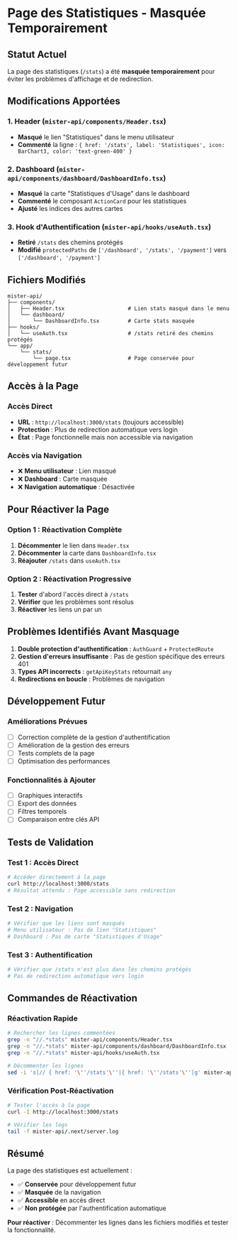 # Page des Statistiques - Masquée Temporairement

## Statut Actuel

La page des statistiques (`/stats`) a été **masquée temporairement** pour éviter les problèmes d'affichage et de redirection.

## Modifications Apportées

### 1. Header (`mister-api/components/Header.tsx`)
- **Masqué** le lien "Statistiques" dans le menu utilisateur
- **Commenté** la ligne : `{ href: '/stats', label: 'Statistiques', icon: BarChart3, color: 'text-green-400' }`

### 2. Dashboard (`mister-api/components/dashboard/DashboardInfo.tsx`)
- **Masqué** la carte "Statistiques d'Usage" dans le dashboard
- **Commenté** le composant `ActionCard` pour les statistiques
- **Ajusté** les indices des autres cartes

### 3. Hook d'Authentification (`mister-api/hooks/useAuth.tsx`)
- **Retiré** `/stats` des chemins protégés
- **Modifié** `protectedPaths` de `['/dashboard', '/stats', '/payment']` vers `['/dashboard', '/payment']`

## Fichiers Modifiés

```
mister-api/
├── components/
│   ├── Header.tsx                    # Lien stats masqué dans le menu
│   └── dashboard/
│       └── DashboardInfo.tsx         # Carte stats masquée
├── hooks/
│   └── useAuth.tsx                   # /stats retiré des chemins protégés
└── app/
    └── stats/
        └── page.tsx                  # Page conservée pour développement futur
```

## Accès à la Page

### Accès Direct
- **URL** : `http://localhost:3000/stats` (toujours accessible)
- **Protection** : Plus de redirection automatique vers login
- **État** : Page fonctionnelle mais non accessible via navigation

### Accès via Navigation
- ❌ **Menu utilisateur** : Lien masqué
- ❌ **Dashboard** : Carte masquée
- ❌ **Navigation automatique** : Désactivée

## Pour Réactiver la Page

### Option 1 : Réactivation Complète
1. **Décommenter** le lien dans `Header.tsx`
2. **Décommenter** la carte dans `DashboardInfo.tsx`
3. **Réajouter** `/stats` dans `useAuth.tsx`

### Option 2 : Réactivation Progressive
1. **Tester** d'abord l'accès direct à `/stats`
2. **Vérifier** que les problèmes sont résolus
3. **Réactiver** les liens un par un

## Problèmes Identifiés Avant Masquage

1. **Double protection d'authentification** : `AuthGuard` + `ProtectedRoute`
2. **Gestion d'erreurs insuffisante** : Pas de gestion spécifique des erreurs 401
3. **Types API incorrects** : `getApiKeyStats` retournait `any`
4. **Redirections en boucle** : Problèmes de navigation

## Développement Futur

### Améliorations Prévues
- [ ] Correction complète de la gestion d'authentification
- [ ] Amélioration de la gestion des erreurs
- [ ] Tests complets de la page
- [ ] Optimisation des performances

### Fonctionnalités à Ajouter
- [ ] Graphiques interactifs
- [ ] Export des données
- [ ] Filtres temporels
- [ ] Comparaison entre clés API

## Tests de Validation

### Test 1 : Accès Direct
```bash
# Accéder directement à la page
curl http://localhost:3000/stats
# Résultat attendu : Page accessible sans redirection
```

### Test 2 : Navigation
```bash
# Vérifier que les liens sont masqués
# Menu utilisateur : Pas de lien "Statistiques"
# Dashboard : Pas de carte "Statistiques d'Usage"
```

### Test 3 : Authentification
```bash
# Vérifier que /stats n'est plus dans les chemins protégés
# Pas de redirection automatique vers login
```

## Commandes de Réactivation

### Réactivation Rapide
```bash
# Rechercher les lignes commentées
grep -n "//.*stats" mister-api/components/Header.tsx
grep -n "//.*stats" mister-api/components/dashboard/DashboardInfo.tsx
grep -n "//.*stats" mister-api/hooks/useAuth.tsx

# Décommenter les lignes
sed -i 's|// { href: '\''/stats'\''|{ href: '\''/stats'\''|g' mister-api/components/Header.tsx
```

### Vérification Post-Réactivation
```bash
# Tester l'accès à la page
curl -I http://localhost:3000/stats

# Vérifier les logs
tail -f mister-api/.next/server.log
```

## Résumé

La page des statistiques est actuellement :
- ✅ **Conservée** pour développement futur
- ✅ **Masquée** de la navigation
- ✅ **Accessible** en accès direct
- ✅ **Non protégée** par l'authentification automatique

**Pour réactiver** : Décommenter les lignes dans les fichiers modifiés et tester la fonctionnalité. 